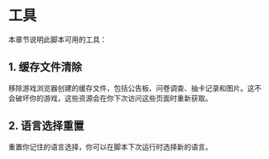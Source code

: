 # 工具

本章节说明此脚本可用的工具：

## 1. 缓存文件清除

移除游戏浏览器创建的缓存文件，包括公告板、问卷调查、抽卡记录和图片。这不会破坏你的游戏，这些资源会在你下次访问这些页面时重新获取。

## 2. 语言选择重置

重置你记住的语言选择，你可以在脚本下次运行时选择新的语言。
